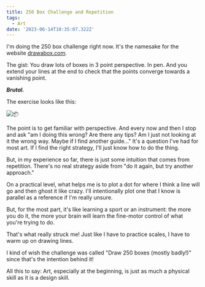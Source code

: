 ```yaml
---
title: 250 Box Challenge and Repetition
tags:
  - Art
date: '2023-06-14T10:35:07.322Z'
---
```


I'm doing the 250 box challenge right now. It's the namesake for the website [drawabox.com](https://drawabox.com/).

The gist: You draw lots of boxes in 3 point perspective. In pen. And you extend your lines at the end to check that the points converge towards a vanishing point.

_**Brutal.**_

The exercise looks like this:

![📦](https://res.cloudinary.com/cpadilla/image/upload/v1686775136/chrisdpadilla/blog/art/IMG_3260_Large_isfqri.jpg)

The point is to get familiar with perspective. And every now and then I stop and ask "am I doing this wrong? Are there any tips? Am I just not looking at it the wrong way. Maybe if I find another guide..." It's a question I've had for most art. If I find the right strategy, I'll just know how to do the thing.

But, in my experience so far, there is just some intuition that comes from repetition. There's no real strategy aside from "do it again, but try another approach."

On a practical level, what helps me is to plot a dot for where I think a line will go and then ghost it like crazy. I'll intentionally plot one that I know is parallel as a reference if I'm really unsure.

But, for the most part, it's like learning a sport or an instrument: the more you do it, the more your brain will learn the fine-motor control of what you're trying to do.

That's what really struck me! Just like I have to practice scales, I have to warm up on drawing lines.

I kind of wish the challenge was called "Draw 250 boxes (mostly badly!)" since that's the intention behind it!

All this to say: Art, especially at the beginning, is just as much a physical skill as it is a design skill.
